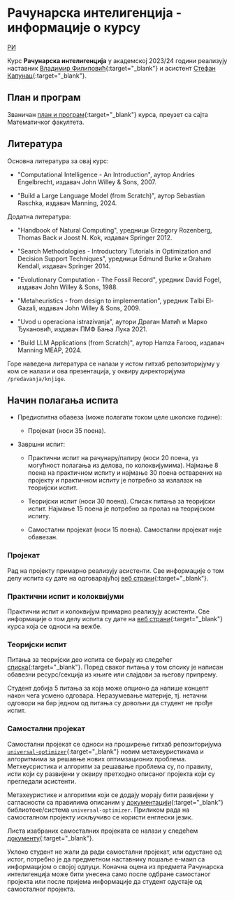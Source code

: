 # Рачунарска интелигенција - информације о курсу

[РИ](../README.md)

Курс **Рачунарска интелигенција** у академској 2023/24 години реализују наставник [Владимир Филиповић](https://vladofilipovic.github.io/index-cy.html){:target="_blank"} и асистент [Стефан Капунац](https://poincare.matf.bg.ac.rs/~stefan.kapunac/index.html){:target="_blank"}.

## План и програм

Званичан [план и програм](./R269_-_Racunarska_inteligencija.pdf){:target="_blank"} курса, преузет са сајта Математичког факултета.

## Литература

Основна литература за овај курс:

  - "Computational Intelligence - An Introduction", аутор Andries Engelbrecht, издавач John Willey & Sons, 2007.

  - "Build a Large Language Model (from Scratch)", аутор Sebastian Raschka, издавач Manning, 2024.

Додатна литература:

- "Handbook of Natural Computing", уредници Grzegory Rozenberg, Thomas Back и Joost N. Kok, издавач Springer 2012.

- "Search Methodologies - Introductory Tutorials in Optimization and Decision Support Techniques", уредници Edmund Burke и Graham Kendall, издавач Springer 2014.

- "Evolutionary Computation - The Fossil Record", уредник David Fogel, издавач John Willey & Sons, 1988.  

- "Metaheuristics - from design to implementation", уредник  Tаlbi El-Gazali, издавач John Willey & Sons, 2009.

- "Uvod u operaciona istrazivanja", аутори Драган Матић и Марко Ђукановић, издавач ПМФ Бања Лука 2021.
  
- "Build LLM Applications (from Scratch)", аутор Hamza Farooq, издавач Manning MEAP, 2024.

Горе наведена литература се налази у истом гитхaб репозиторијуму у ком се налази и ова презентација, у оквиру директоријума `/predavanja/knjige`.

## Начин полагања испита

- Предиспитна обавеза (може полагати током целе школске године):

  - Пројекат (носи 35 поена).

- Завршни испит:
  
  - Практични испит на рачунару/папиру (носи 20 поена, уз могућност полагања из делова, по колоквијумима). Најмање 8 поена на практичном испиту и најмање 30 поена остварених на пројекту и практичном испиту је потребно за излалазк на теоријски испит.
  
  - Теоријски испит (носи 30 поена). Списак питања за теоријски испит. Најмање 15 поена је потребно за пролаз на теоријском испиту.

  - Самостални пројекат (носи 15 поена). Самостални пројекат није обавезан.
  
### Пројекат

Рад на пројекту примарно реализују асистенти. Све информације о том делу испита су дате на одговарајућој [веб страни](https://docs.google.com/document/d/1bYkuzaWFJPz_F0TrE2B_0viy8RZcBlzDrvr9BeC8FG4/edit){:target="_blank"}.

### Практични испит и колоквијуми

Практични испит и колоквијум примарно реализују асистенти. Све информације о том делу испита су дате на [веб страни](https://poincare.matf.bg.ac.rs/~stefan.kapunac/ri.html){:target="_blank"} курса која се односи на вежбе.

### Теоријски испит

Питања за теоријски део испита се бирају из следећег [списка](./ispitna.pitanja.2023.pdf){:target="_blank"}. Поред сваког питања у том спсику је написан обавезни ресурс/секција из књиге или слајдови за његову припрему.

Студент добија 5 питања за која може опционо да напише концепт након чега усмено одговара. Неразумевање материје, тј. нетачни одговори на бар једном од питања су довољни да студент не прође испит.

### Самостални пројекат

Самостални пројекат се односи на проширење гитхаб репозиторијума [`universal-optimizer`](https://github.com/vladofilipovic/universal-optimizer){:target="_blank"} новим метахеуристикама и алгоритмима за решавње нових оптимзационих проблема. Метхеусристика и алгоритм за решавање проблема су, по правилу, исти који су развијени у оквиру претходно описаног пројекта који су прегледали асистенти.

Метахеуристике и алгоритми који се додају морају бити развијени у сагласности са правилима описаним у [документацији](https://vladofilipovic.github.io/universal-optimizer/contribution.html){:target="_blank"} библиотеке/система `universal-optimizer`. Приликом рада на самосталном пројекту искључиво се користи енглески језик.

Листа изабраних самосталних пројеката се налази у следећем [документу](./samostalni-projekti.md){:target="_blank"}.

Уклоко студент не жали да ради самостални пројекат, или одустане од истог, потребно је да предметном наставнику пошаље е-маил са информацијом о својој одлуци. Коначна оцена из предмета Рачунарска интелигенција може бити унесена само после одбране самостаног пројекта или после пријема информације да студент одустаје од самосталног пројекта.
